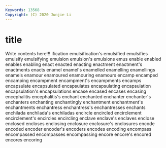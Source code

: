 ```yaml
---
Keywords: 13568
Copyright: (C) 2020 Junjie Li
---
```


# title

Write contents here!!!
ification 
emulsification's 
emulsified 
emulsifies 
emulsify 
emulsifying 
emulsion 
emulsion's 
emulsions
emus 
enable 
enabled 
enables 
enabling 
enact 
enacted 
enacting 
enactment 
enactment's
enactments 
enacts 
enamel 
enamel's 
enamelled 
enamelling 
enamellings 
enamels 
enamour 
enamoured
enamouring 
enamours 
encamp 
encamped 
encamping 
encampment 
encampment's 
encampments 
encamps 
encapsulate
encapsulated 
encapsulates 
encapsulating 
encapsulation 
encapsulation's 
encapsulations 
encase 
encased 
encases 
encasing
encephalitis 
encephalitis's 
enchant 
enchanted 
enchanter 
enchanter's 
enchanters 
enchanting 
enchantingly 
enchantment
enchantment's 
enchantments 
enchantress 
enchantress's 
enchantresses 
enchants 
enchilada 
enchilada's 
enchiladas 
encircle
encircled 
encirclement 
encirclement's 
encircles 
encircling 
enclave 
enclave's 
enclaves 
enclose 
enclosed
encloses 
enclosing 
enclosure 
enclosure's 
enclosures 
encode 
encoded 
encoder 
encoder's 
encoders
encodes 
encoding 
encompass 
encompassed 
encompasses 
encompassing 
encore 
encore's 
encored 
encores
encoring 
